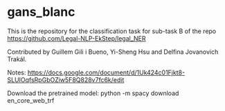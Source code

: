 # gans_blanc

This is the repository for the classification task for sub-task B of the repo https://github.com/Legal-NLP-EkStep/legal_NER

Contributed by Guillem Gili i Bueno, Yi-Sheng Hsu and Delfina Jovanovich Trakál. 

Notes: https://docs.google.com/document/d/1Uk424c01Fjkt8-SLUIOqfsRpGbOZiw5F8Q828v7fc6k/edit


Download the pretrained model:
python -m spacy download en_core_web_trf
